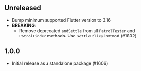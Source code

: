 ## Unreleased

- Bump minimum supported Flutter version to 3.16
- **BREAKING**:
  - Remove deprecated `andSettle` from all `PatrolTester` and `PatrolFinder`
    methods. Use `settlePolicy` instead (#1892)

## 1.0.0

- Initial release as a standalone package (#1606)

